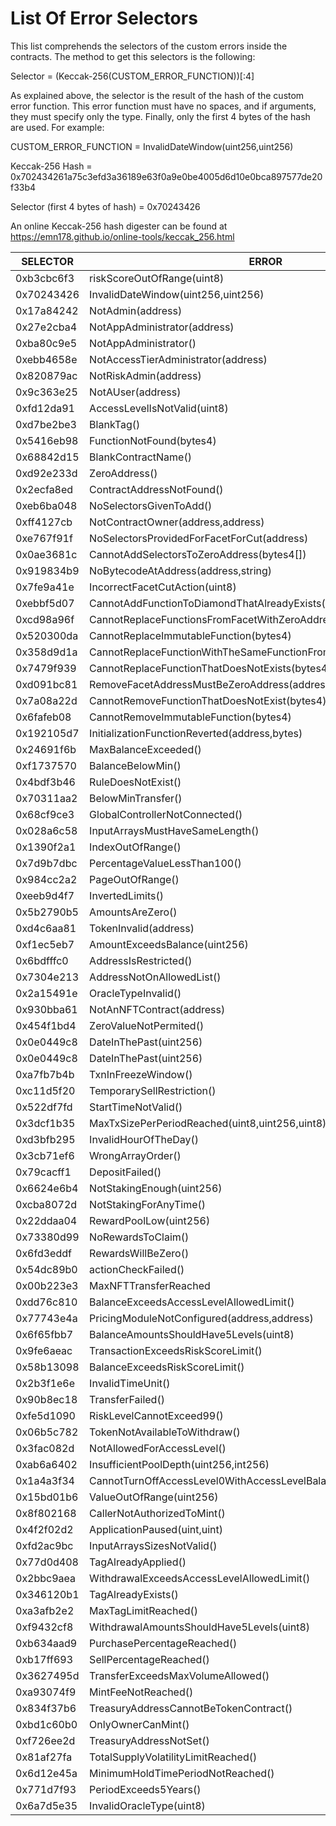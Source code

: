 # List Of Error Selectors

This list comprehends the selectors of the custom errors inside the contracts. The method to get this selectors is the following:

Selector = (Keccak-256(CUSTOM_ERROR_FUNCTION))[:4]

As explained above, the selector is the result of the hash of the custom error function. This error function must have no spaces, and if arguments, they must specify only the type. Finally, only the first 4 bytes of the hash are used. For example:

CUSTOM_ERROR_FUNCTION = InvalidDateWindow(uint256,uint256)

Keccak-256 Hash = 0x702434261a75c3efd3a36189e63f0a9e0be4005d6d10e0bca897577de20f33b4

Selector (first 4 bytes of hash) = 0x70243426

An online Keccak-256 hash digester can be found at https://emn178.github.io/online-tools/keccak_256.html

| SELECTOR   | ERROR                                                            |
| ---------- | ---------------------------------------------------------------- |
| 0xb3cbc6f3 | riskScoreOutOfRange(uint8)                                       |
| 0x70243426 | InvalidDateWindow(uint256,uint256)                               |
| 0x17a84242 | NotAdmin(address)                                                |
| 0x27e2cba4 | NotAppAdministrator(address)                                     |
| 0xba80c9e5 | NotAppAdministrator()                                            |
| 0xebb4658e | NotAccessTierAdministrator(address)                              |
| 0x820879ac | NotRiskAdmin(address)                                            |
| 0x9c363e25 | NotAUser(address)                                                |
| 0xfd12da91 | AccessLevelIsNotValid(uint8)                                     |
| 0xd7be2be3 | BlankTag()                                                       |
| 0x5416eb98 | FunctionNotFound(bytes4)                                         |
| 0x68842d15 | BlankContractName()                                              |
| 0xd92e233d | ZeroAddress()                                                    |
| 0x2ecfa8ed | ContractAddressNotFound()                                        |
| 0xeb6ba048 | NoSelectorsGivenToAdd()                                          |
| 0xff4127cb | NotContractOwner(address,address)                                |
| 0xe767f91f | NoSelectorsProvidedForFacetForCut(address)                       |
| 0x0ae3681c | CannotAddSelectorsToZeroAddress(bytes4[])                        |
| 0x919834b9 | NoBytecodeAtAddress(address,string)                              |
| 0x7fe9a41e | IncorrectFacetCutAction(uint8)                                   |
| 0xebbf5d07 | CannotAddFunctionToDiamondThatAlreadyExists(bytes4)              |
| 0xcd98a96f | CannotReplaceFunctionsFromFacetWithZeroAddress(bytes4[])         |
| 0x520300da | CannotReplaceImmutableFunction(bytes4)                           |
| 0x358d9d1a | CannotReplaceFunctionWithTheSameFunctionFromTheSameFacet(bytes4) |
| 0x7479f939 | CannotReplaceFunctionThatDoesNotExists(bytes4)                   |
| 0xd091bc81 | RemoveFacetAddressMustBeZeroAddress(address)                     |
| 0x7a08a22d | CannotRemoveFunctionThatDoesNotExist(bytes4)                     |
| 0x6fafeb08 | CannotRemoveImmutableFunction(bytes4)                            |
| 0x192105d7 | InitializationFunctionReverted(address,bytes)                    |
| 0x24691f6b | MaxBalanceExceeded()                                             |
| 0xf1737570 | BalanceBelowMin()                                                |
| 0x4bdf3b46 | RuleDoesNotExist()                                               |
| 0x70311aa2 | BelowMinTransfer()                                               |
| 0x68cf9ce3 | GlobalControllerNotConnected()                                   |
| 0x028a6c58 | InputArraysMustHaveSameLength()                                  |
| 0x1390f2a1 | IndexOutOfRange()                                                |
| 0x7d9b7dbc | PercentageValueLessThan100()                                     |
| 0x984cc2a2 | PageOutOfRange()                                                 |
| 0xeeb9d4f7 | InvertedLimits()                                                 |
| 0x5b2790b5 | AmountsAreZero()                                                 |
| 0xd4c6aa81 | TokenInvalid(address)                                            |
| 0xf1ec5eb7 | AmountExceedsBalance(uint256)                                    |
| 0x6bdfffc0 | AddressIsRestricted()                                            |
| 0x7304e213 | AddressNotOnAllowedList()                                        |
| 0x2a15491e | OracleTypeInvalid()                                              |
| 0x930bba61 | NotAnNFTContract(address)                                        |
| 0x454f1bd4 | ZeroValueNotPermited()                                           |
| 0x0e0449c8 | DateInThePast(uint256)                                           |
| 0x0e0449c8 | DateInThePast(uint256)                                           |
| 0xa7fb7b4b | TxnInFreezeWindow()                                              |
| 0xc11d5f20 | TemporarySellRestriction()                                       |
| 0x522df7fd | StartTimeNotValid()                                              |
| 0x3dcf1b35 | MaxTxSizePerPeriodReached(uint8,uint256,uint8)                   |
| 0xd3bfb295 | InvalidHourOfTheDay()                                            |
| 0x3cb71ef6 | WrongArrayOrder()                                                |
| 0x79cacff1 | DepositFailed()                                                  |
| 0x6624e6b4 | NotStakingEnough(uint256)                                        |
| 0xcba8072d | NotStakingForAnyTime()                                           |
| 0x22ddaa04 | RewardPoolLow(uint256)                                           |
| 0x73380d99 | NoRewardsToClaim()                                               |
| 0x6fd3eddf | RewardsWillBeZero()                                              |
| 0x54dc89b0 | actionCheckFailed()                                              |
| 0x00b223e3 | MaxNFTTransferReached                                            |
| 0xdd76c810 | BalanceExceedsAccessLevelAllowedLimit()                          |
| 0x77743e4a | PricingModuleNotConfigured(address,address)                      |
| 0x6f65fbb7 | BalanceAmountsShouldHave5Levels(uint8)                           |
| 0x9fe6aeac | TransactionExceedsRiskScoreLimit()                               |
| 0x58b13098 | BalanceExceedsRiskScoreLimit()                                   |
| 0x2b3f1e6e | InvalidTimeUnit()                                                |
| 0x90b8ec18 | TransferFailed()                                                 |
| 0xfe5d1090 | RiskLevelCannotExceed99()                                        |
| 0x06b5c782 | TokenNotAvailableToWithdraw()                                    |
| 0x3fac082d | NotAllowedForAccessLevel()                                       |
| 0xab6a6402 | InsufficientPoolDepth(uint256,int256)                            |
| 0x1a4a3f34 | CannotTurnOffAccessLevel0WithAccessLevelBalanceActive()          |
| 0x15bd01b6 | ValueOutOfRange(uint256)                                         |
| 0x8f802168 | CallerNotAuthorizedToMint()                                      |
| 0x4f2f02d2 | ApplicationPaused(uint,uint)                                     |
| 0xfd2ac9bc | InputArraysSizesNotValid()                                       |
| 0x77d0d408 | TagAlreadyApplied()                                              |
| 0x2bbc9aea | WithdrawalExceedsAccessLevelAllowedLimit()                       |
| 0x346120b1 | TagAlreadyExists()                                               |
| 0xa3afb2e2 | MaxTagLimitReached()                                             |
| 0xf9432cf8 | WithdrawalAmountsShouldHave5Levels(uint8)                        |
| 0xb634aad9 | PurchasePercentageReached()                                      |
| 0xb17ff693 | SellPercentageReached()                                          |
| 0x3627495d | TransferExceedsMaxVolumeAllowed()                                |
| 0xa93074f9 | MintFeeNotReached()                                              |
| 0x834f37b6 | TreasuryAddressCannotBeTokenContract()                           |
| 0xbd1c60b0 | OnlyOwnerCanMint()                                               |
| 0xf726ee2d | TreasuryAddressNotSet()                                          |
| 0x81af27fa | TotalSupplyVolatilityLimitReached()                              |
| 0x6d12e45a | MinimumHoldTimePeriodNotReached()                                |
| 0x771d7f93 | PeriodExceeds5Years()                                            |
| 0x6a7d5e35 | InvalidOracleType(uint8)                                         |
